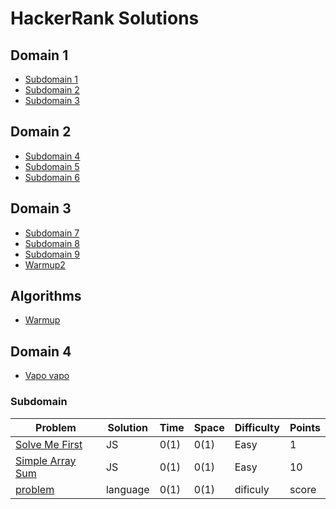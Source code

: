 # HackerRank Solutions

## Domain 1

- [Subdomain 1](github/link_to_subdomain)
- [Subdomain 2](github/link_to_subdomain)
- [Subdomain 3](github/link_to_subdomain)

## Domain 2

- [Subdomain 4](github/link_to_subdomain)
- [Subdomain 5](github/link_to_subdomain)
- [Subdomain 6](github/link_to_subdomain)

## Domain 3

- [Subdomain 7](github/link_to_subdomain)
- [Subdomain 8](github/link_to_subdomain)
- [Subdomain 9](github/link_to_subdomain)
- [Warmup2](github/link_to_subdomain)

## Algorithms

- [Warmup](github/link_to_subdomain)

## Domain 4

- [Vapo vapo](github/link_to_subdomain)


### Subdomain

| Problem                                                                    | Solution | Time | Space | Difficulty | Points |
| -------------------------------------------------------------------------- | -------- | ---- | ----- | ---------- | ------ |
| [Solve Me First](https://www.hackerrank.com/challenges/solve-me-first)     | JS       | 0(1) | 0(1)  | Easy       | 1      |
| [Simple Array Sum](https://www.hackerrank.com/challenges/simple-array-sum) | JS       | 0(1) | 0(1)  | Easy       | 10     |
| [problem](url)                                                             | language | 0(1) | 0(1)  | dificuly   | score  |
